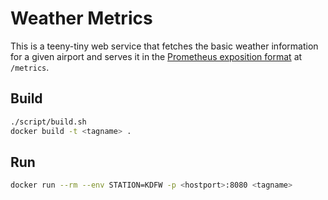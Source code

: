 # Weather Metrics

This is a teeny-tiny web service that fetches the basic weather information for a given airport and serves it in the [Prometheus exposition format](https://prometheus.io/docs/instrumenting/exposition_formats/) at `/metrics`.

## Build

```bash
./script/build.sh
docker build -t <tagname> .
```

## Run

```bash
docker run --rm --env STATION=KDFW -p <hostport>:8080 <tagname>
```
